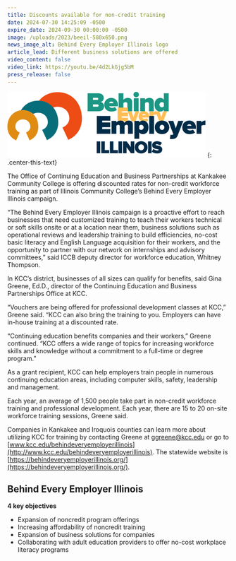 ```yaml
---
title: Discounts available for non-credit training
date: 2024-07-30 14:25:09 -0500
expire_date: 2024-09-30 00:00:00 -0500
image: /uploads/2023/beeil-580x650.png
news_image_alt: Behind Every Employer Illinois logo
article_lead: Different business solutions are offered
video_content: false
video_link: https://youtu.be/4d2LkGjg5bM
press_release: false
---
```

![Behind Every Employer Illinois logo](/uploads/2023/beeil-450x148.png "Behind Every Employer Illinois logo")
{: .center-this-text}

The Office of Continuing Education and Business Partnerships at Kankakee Community College is offering discounted rates for non-credit workforce training as part of Illinois Community College’s Behind Every Employer Illinois campaign.

“The Behind Every Employer Illinois campaign is a proactive effort to reach businesses that need customized training to teach their workers technical or soft skills onsite or at a location near them, business solutions such as operational reviews and leadership training to build efficiencies, no-cost basic literacy and English Language acquisition for their workers, and the opportunity to partner with our network on internships and advisory committees,” said ICCB deputy director for workforce education, Whitney Thompson.

In KCC’s district, businesses of all sizes can qualify for benefits, said Gina Greene, Ed.D., director of the Continuing Education and Business Partnerships Office at KCC.

“Vouchers are being offered for professional development classes at KCC,” Greene said. “KCC can also bring the training to you. Employers can have in-house training at a discounted rate.

“Continuing education benefits companies and their workers,” Greene continued. “KCC offers a wide range of topics for increasing workforce skills and knowledge without a commitment to a full-time or degree program.”

As a grant recipient, KCC can help employers train people in numerous continuing education areas, including computer skills, safety, leadership and management.

Each year, an average of 1,500 people take part in non-credit workforce training and professional development. Each year, there are 15 to 20 on-site workforce training sessions, Greene said.

Companies in Kankakee and Iroquois counties can learn more about utilizing KCC for training by contacting Greene at [ggreene@kcc.edu](mailto:ggreene@kcc.edu) or go to [www.kcc.edu/behindeveryemployerillinois](http://www.kcc.edu/behindeveryemployerillinois)*.* The statewide website is [https://behindeveryemployerillinois.org/](https://behindeveryemployerillinois.org/).

## **Behind Every Employer Illinois**

**4 key objectives**

* Expansion of noncredit program offerings
* Increasing affordability of noncredit training
* Expansion of business solutions for companies
* Collaborating with adult education providers to offer no-cost workplace literacy programs